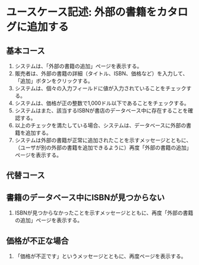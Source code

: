 # ユースケース記述: 外部の書籍をカタログに追加する

## 基本コース

1. システムは、「外部の書籍の追加」ページを表示する。
2. 販売者は、外部の書籍の詳細（タイトル、ISBN、価格など）を入力して、「追加」ボタンをクリックする。
3. システムは、個々の入力フィールドに値が入力されていることをチェックする。
4. システムは、価格が正の整数で1,000ドル以下であることをチェックする。
5. システムはまた、該当するISBNが書店のデータベース中に存在することを確認する。
6. 以上のチェックを満たしている場合、システムは、データベースに外部の書籍を追加する。
7. システムは外部の書籍が正常に追加されたことを示すメッセージとともに、（ユーザが別の外部の書籍を追加できるように）再度「外部の書籍の追加」ページを表示する。


## 代替コース

## 書籍のデータベース中にISBNが見つからない

1. ISBNが見つからなかったことを示すメッセージとともに、再度「外部の書籍の追加」ページを表示する。

## 価格が不正な場合

1. 「価格が不正です」というメッセージとともに、再度ページを表示する。

